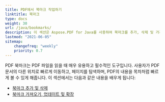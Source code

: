 ```yaml
---
title: PDF에서 북마크 작업하기
linktitle: 북마크
type: docs
weight: 30
url: /java/bookmarks/
description: 이 섹션은 Aspose.PDF for Java를 사용하여 북마크를 추가, 삭제 및 가져오는 방법을 설명합니다.
lastmod: "2021-06-05"
sitemap:
    changefreq: "weekly"
    priority: 0.7
---
```


PDF 북마크는 PDF 파일을 읽을 때 매우 유용하고 필수적인 도구입니다. 사용자가 PDF 문서의 다른 위치로 빠르게 이동하고, 페이지를 탐색하며, PDF의 내용을 목차처럼 빠르게 볼 수 있게 해줍니다.
이 섹션에서는 다음과 같은 내용을 배우게 됩니다:

- [북마크 추가 및 삭제](/pdf/java/add-and-delete-bookmark/)
- [북마크 가져오기, 업데이트 및 확장](/pdf/java/get-update-and-expand-bookmark/)